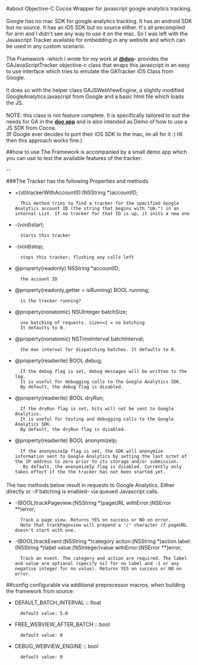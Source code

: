 #about
Objective-C Cocoa Wrapper for javascript google analytics tracking.</br><br/>
Google has no mac SDK for google analytics tracking. It has an android SDK but no source. It has an iOS SDK but no source either. It's all precompiled for arm and I  didn't see any way to use it on the mac. So I was left with the Javascript Tracker available for embedding in any website and which can be used in any custom scenario.<br/></br>
The Framework -which I wrote for my work at <b>[@doo](twitter://@doo)</b>- provides the GAJavaScriptTracker objective-c class that wraps this javascript in an easy to use interface which tries to emulate the GATracker iOS Class from Google.<br/><br/>
It does so with the helper class GAJSWebViewEngine, a slightly modified GoogleAnalytics javascript from Google and a basic html file which loads the JS.<br/><br/>
NOTE: this class is not feature complete. It is specifically tailored to suit the needs for GA in the <b>[doo app](http://www.doo.net)</b> and is also intended as Demo of how to use a JS SDK from Cocoa.</br>
(If Google ever decides to port their iOS SDK to the mac, im all for it :) till then this approach works fine.)

##how to use
The Framework is accompanied by a small demo app which you can use to test the available features of the tracker:<br/>

--

###The Tracker has the following Properties and methods

+ +(id)trackerWithAccountID:(NSString *)accountID;

        This method tries to find a tracker for the specified Google Analytics account ID (the string that begins with "UA-") in an internal List. If no tracker for that ID is up, it inits a new one 

+ -(void)start;

		starts this tracker

+ -(void)stop;

		stops this tracker, flushing any calls left

+ @property(readonly) NSString *accountID;
		
		the account ID

+ @property(readonly,getter = isRunning) BOOL running;
	
		is the tracker running?

+ @property(nonatomic) NSUInteger batchSize;

		use batching of requests. size<=1 = no batching
		It defaults to 0.

+ @property(nonatomic) NSTimeInterval batchInterval;
	
		the max interval for dispatching batches. It defaults to 0.

+ @property(readwrite) BOOL debug;

        If the debug flag is set, debug messages will be written to the log.
        It is useful for debugging calls to the Google Analytics SDK.
        By default, the debug flag is disabled.
	
+ @property(readwrite) BOOL dryRun;

        If the dryRun flag is set, hits will not be sent to Google Analytics.
        It is useful for testing and debugging calls to the Google Analytics SDK.
        By default, the dryRun flag is disabled.

+ @property(readwrite) BOOL anonymizeIp;

		If the anonymizeIp flag is set, the SDK will anonymize information sent to Google Analytics by setting the last octet of the IP address to zero prior to its storage and/or submission.
		 By default, the anonymizeIp flag is disabled. Currently only takes effect if the the tracker has not been started yet.

####
The two methods below result in requests to Google Analytics. Either directly or -if batching is enabled- via queued Javascript calls.

+ -(BOOL)trackPageview:(NSString *)pageURL withError:(NSError **)error;

		Track a page view. Returns YES on success or NO on error.
		Note that trackPageview will prepend a '/' character if pageURL doesn't start with one.

+ -(BOOL)trackEvent:(NSString *)category action:(NSString *)action label:(NSString *)label value:(NSInteger)value withError:(NSError **)error;

		Track an event. The category and action are required. The label and value are optional (specify nil for no label and -1 or any negative integer for no value). Returns YES on success or NO on error.

##config
configurable via additional preprocessor macros, when building the framework from source:

- DEFAULT\_BATCH\_INTERVAL :: float

		default value: 5.0
	
- FREE\_WEBVIEW\_AFTER\_BATCH :: bool

		default value: 0
    
- DEBUG_WEBVIEW_ENGINE :: bool

	    default value: 0
